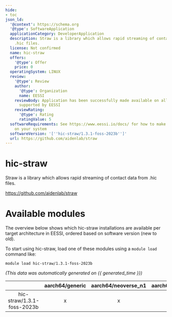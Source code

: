 ```yaml
---
hide:
- toc
json_ld:
  '@context': https://schema.org
  '@type': SoftwareApplication
  applicationCategory: DeveloperApplication
  description: Straw is a library which allows rapid streaming of contact data from
    .hic files.
  license: Not confirmed
  name: hic-straw
  offers:
    '@type': Offer
    price: 0
  operatingSystem: LINUX
  review:
    '@type': Review
    author:
      '@type': Organization
      name: EESSI
    reviewBody: Application has been successfully made available on all architectures
      supported by EESSI
    reviewRating:
      '@type': Rating
      ratingValue: 5
  softwareRequirements: See https://www.eessi.io/docs/ for how to make EESSI available
    on your system
  softwareVersion: '[''hic-straw/1.3.1-foss-2023b'']'
  url: https://github.com/aidenlab/straw
---
```


hic-straw
=========


Straw is a library which allows rapid streaming of contact data from .hic files.

https://github.com/aidenlab/straw
# Available modules


The overview below shows which hic-straw installations are available per target architecture in EESSI, ordered based on software version (new to old).

To start using hic-straw, load one of these modules using a `module load` command like:

```shell
module load hic-straw/1.3.1-foss-2023b
```

*(This data was automatically generated on {{ generated_time }})*  

| |aarch64/generic|aarch64/neoverse_n1|aarch64/neoverse_v1|x86_64/generic|x86_64/amd/zen2|x86_64/amd/zen3|x86_64/amd/zen4|x86_64/intel/haswell|x86_64/intel/sapphirerapids|x86_64/intel/skylake_avx512|
| :---: | :---: | :---: | :---: | :---: | :---: | :---: | :---: | :---: | :---: | :---: |
|hic-straw/1.3.1-foss-2023b|x|x|x|x|x|x|x|x|-|x|
